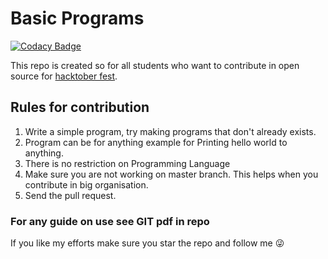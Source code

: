 # Basic Programs

[![Codacy Badge](https://api.codacy.com/project/badge/Grade/d110551466244f7d91cdb148d467c5f3)](https://app.codacy.com/app/meetupradyuman/Basic_programs?utm_source=github.com&utm_medium=referral&utm_content=legendary-acp/Basic_programs&utm_campaign=Badge_Grade_Dashboard)

This repo is created so for all students who want to contribute in open source for [hacktober fest](https://hacktoberfest.digitalocean.com/).

## Rules for contribution

1) Write a simple program, try making programs that don't already exists.
2) Program can be for anything example for Printing hello world to anything.
3) There is no restriction on Programming Language
4) Make sure you are not working on master branch. This helps when you contribute in big organisation.
5) Send the pull request.

### For any guide on use see GIT pdf in repo

If you like my efforts make sure you star the repo and follow me 😜
